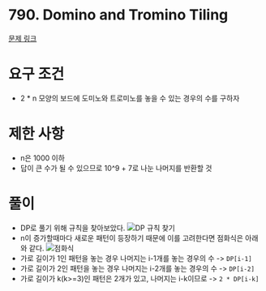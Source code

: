# 790. Domino and Tromino Tiling
[문제 링크](https://leetcode.com/problems/domino-and-tromino-tiling/)
# 요구 조건 
- 2 * n 모양의 보드에 도미노와 트로미노를 놓을 수 있는 경우의 수를 구하자 
# 제한 사항 
- n은 1000 이하 
- 답이 큰 수가 될 수 있으므로 10^9 + 7로 나눈 나머지를 반환할 것
# 풀이 
- DP로 풀기 위해 규칙을 찾아보았다. 
![DP 규칙 찾기](https://user-images.githubusercontent.com/82917798/145533578-8527ff09-2b23-4282-8e6d-efbe6bde1a23.jpeg)
- n이 증가할때마다 새로운 패턴이 등장하기 때문에 이를 고려한다면 점화식은 아래와 같다. 
![점화식](https://user-images.githubusercontent.com/82917798/145533813-08161388-26e4-4f54-8c57-6179b8d8f324.jpeg)
- 가로 길이가 1인 패턴을 놓는 경우 나머지는 i-1개를 놓는 경우의 수 -> `DP[i-1]`
- 가로 길이가 2인 패턴을 놓는 경우 나머지는 i-2개를 놓는 경우의 수 -> `DP[i-2]`
- 가로 길이가 k(k>=3)인 패턴은 2개가 있고, 나머지는 i-k이므로 -> `2 * DP[i-k]`